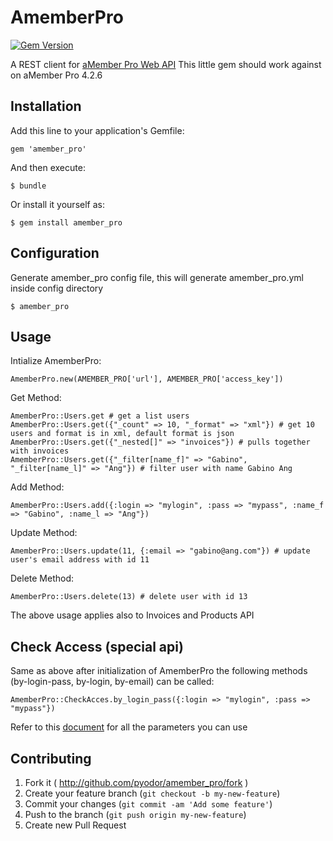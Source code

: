 # AmemberPro

[![Gem Version](https://badge.fury.io/rb/amember_pro.png)](http://badge.fury.io/rb/amember_pro)

A REST client for [aMember Pro Web API](http://www.amember.com/docs/REST)
This little gem should work against on aMember Pro 4.2.6

## Installation

Add this line to your application's Gemfile:

    gem 'amember_pro'

And then execute:

    $ bundle

Or install it yourself as:

    $ gem install amember_pro

## Configuration

Generate amember_pro config file, this will generate amember_pro.yml inside
config directory

    $ amember_pro

## Usage

Intialize AmemberPro:

    AmemberPro.new(AMEMBER_PRO['url'], AMEMBER_PRO['access_key'])

Get Method:
    
    AmemberPro::Users.get # get a list users
    AmemberPro::Users.get({"_count" => 10, "_format" => "xml"}) # get 10 users and format is in xml, default format is json
    AmemberPro::Users.get({"_nested[]" => "invoices"}) # pulls together with invoices
    AmemberPro::Users.get({"_filter[name_f]" => "Gabino", "_filter[name_l]" => "Ang"}) # filter user with name Gabino Ang
    
Add Method:

    AmemberPro::Users.add({:login => "mylogin", :pass => "mypass", :name_f => "Gabino", :name_l => "Ang"})

Update Method:

    AmemberPro::Users.update(11, {:email => "gabino@ang.com"}) # update user's email address with id 11 

Delete Method:
    
    AmemberPro::Users.delete(13) # delete user with id 13

The above usage applies also to Invoices and Products API

## Check Access (special api)

Same as above after initialization of AmemberPro the following 
methods (by-login-pass, by-login, by-email) can be called:

    AmemberPro::CheckAcces.by_login_pass({:login => "mylogin", :pass => "mypass"})

Refer to this [document](http://www.amember.com/docs/REST) for all the parameters you can use

## Contributing

1. Fork it ( http://github.com/pyodor/amember_pro/fork )
2. Create your feature branch (`git checkout -b my-new-feature`)
3. Commit your changes (`git commit -am 'Add some feature'`)
4. Push to the branch (`git push origin my-new-feature`)
5. Create new Pull Request
